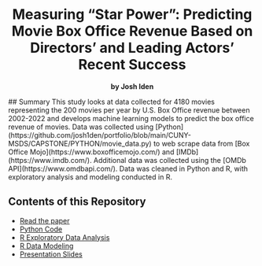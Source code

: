 <h1 align="center">Measuring “Star Power”: Predicting Movie Box Office Revenue Based on Directors’ and Leading Actors’ Recent Success</h1>
<p align="center"><b>by Josh Iden</b></p>

<p>
## Summary
This study looks at data collected for 4180 movies representing the 200 movies per year by U.S. Box Office revenue between 2002-2022 and develops machine learning models to predict the box office revenue of movies. Data was collected using [Python](https://github.com/josh1den/portfolio/blob/main/CUNY-MSDS/CAPSTONE/PYTHON/movie_data.py) to web scrape data from [Box Office Mojo](https://www.boxofficemojo.com/) and [IMDb](https://www.imdb.com/). Additional data was collected using the [OMDb API](https://www.omdbapi.com/). Data was cleaned in Python and R, with exploratory analysis and modeling conducted in R. 
</p>

## Contents of this Repository

* [Read the paper](https://github.com/josh1den/portfolio/blob/main/box-office/paper.pdf)
* [Python Code](https://github.com/josh1den/portfolio/tree/main/box-office/python)
* [R Exploratory Data Analysis](https://josh1den.github.io/portfolio/box-office/R/Analysis.html)
* [R Data Modeling](https://josh1den.github.io/portfolio/box-office/R/Modeling.html)
* [Presentation Slides](https://josh1den.github.io/portfolio/box-office/R/Presentation.html#/)

